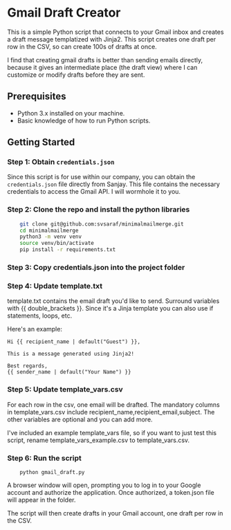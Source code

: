 # Gmail Draft Creator

This is a simple Python script that connects to your Gmail inbox and creates a draft message templatized with Jinja2. This script creates one draft per row in the CSV, so can create 100s of drafts at once. 

I find that creating gmail drafts is better than sending emails directly, because it gives an intermediate place (the draft view) where I can customize or modify drafts before they are sent. 

## Prerequisites

- Python 3.x installed on your machine.
- Basic knowledge of how to run Python scripts.

## Getting Started

### Step 1: Obtain `credentials.json`

Since this script is for use within our company, you can obtain the `credentials.json` file directly from Sanjay. This file contains the necessary credentials to access the Gmail API. I will wormhole it to you.

### Step 2: Clone the repo and install the python libraries

```bash
    git clone git@github.com:svsaraf/minimalmailmerge.git
    cd minimalmailmerge
    python3 -m venv venv
    source venv/bin/activate
    pip install -r requirements.txt
```

### Step 3: Copy credentials.json into the project folder

### Step 4: Update template.txt

template.txt contains the email draft you'd like to send. Surround variables with {{ double_brackets }}. Since it's a Jinja template you can also use if statements, loops, etc.

Here's an example:
```
Hi {{ recipient_name | default("Guest") }},

This is a message generated using Jinja2!

Best regards,
{{ sender_name | default("Your Name") }}
```

### Step 5: Update template_vars.csv

For each row in the csv, one email will be drafted. The mandatory columns in template_vars.csv include recipient_name,recipient_email,subject. The other variables are optional and you can add more. 

I've included an example template_vars file, so if you want to just test this script, rename template_vars_example.csv to template_vars.csv.

### Step 6: Run the script

```
    python gmail_draft.py
```

A browser window will open, prompting you to log in to your Google account and authorize the application. Once authorized, a token.json file will appear in the folder. 

The script will then create drafts in your Gmail account, one draft per row in the CSV.

